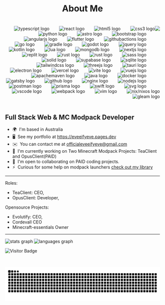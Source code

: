 <h1 align="center">About Me</h1>






###

<br clear="both">

<div align="right">
<img align="right" height="197" src="https://avatars.githubusercontent.com/u/88671402?v=4"  />

  <img width="24" />
  <img src="https://skillicons.dev/icons?i=ts" height="28" alt="typescript logo" hef="https://www.typescriptlang.org/"  />
  <img width="24" />
  <img src="https://skillicons.dev/icons?i=react" height="28" alt="react logo" hef="https://react.dev/" />
  <img width="24" />
  <img src="https://skillicons.dev/icons?i=html" height="28" alt="html5 logo" hef="https://github.com/whatwg/html"  />
  <img width="24" />
  <img src="https://skillicons.dev/icons?i=css" height="28" alt="css3 logo" hef="https://www.w3.org/TR/CSS/#css"  />
  <img width="24" />
  <img src="https://cdn.jsdelivr.net/gh/devicons/devicon/icons/python/python-original.svg" height="28" alt="python logo"  />
  <img width="24" />
  <img src="https://skillicons.dev/icons?i=astro" height="28" alt="astro logo" href="https://astro.build"  />
  <img width="24" />
  <img src="https://skillicons.dev/icons?i=bootstrap" height="28" alt="bootstrap logo" href=""  />
  <img width="24" />
  <img src="https://skillicons.dev/icons?i=angular" height="28" alt="angularjs logo" href=""   />
  <img width="24" />
  <img src="https://skillicons.dev/icons?i=flutter" height="28" alt="flutter logo" href=""   />
  <img width="24" />
  <img src="https://skillicons.dev/icons?i=githubactions" height="28" alt="githubactions logo" href="https://github.com/features/actions"   />
  <img width="24" />
  <img src="https://skillicons.dev/icons?i=go" height="28" alt="go logo" href="https://go.dev" />
  <img width="24" />
  <img src="https://skillicons.dev/icons?i=gradle" height="28" alt="gradle logo"  />
  <img width="24" />
  <img src="https://skillicons.dev/icons?i=godot" height="28" alt="godot logo"  />
  <img width="24" />
  <img src="https://skillicons.dev/icons?i=jquery" height="28" alt="jquery logo"  />
  <img width="24" />
  <img src="https://skillicons.dev/icons?i=kotlin" height="28" alt="kotlin logo"  />
  <img width="24" />
  <img src="https://skillicons.dev/icons?i=lua" height="28" alt="lua logo"  />
  <img width="24" />
  <img src="https://skillicons.dev/icons?i=mongodb" height="28" alt="mongodb logo"  />
  <img width="24" />
  <img src="https://skillicons.dev/icons?i=nextjs" height="28" alt="nextjs logo"  />
  <img width="24" />
  <img src="https://skillicons.dev/icons?i=replit" height="28" alt="replit logo"  />
  <img width="24" />
  <img src="https://skillicons.dev/icons?i=rust" height="28" alt="rust logo"  />
  <img width="24" />
  <img src="https://skillicons.dev/icons?i=zig" height="28" alt="rust logo"  />
  <img width="24" />
  <img src="https://skillicons.dev/icons?i=sass" height="28" alt="sass logo"  />
  <img width="24" />
  <img src="https://skillicons.dev/icons?i=solidjs" height="28" alt="solid logo"  />
  <img width="24" />
  <img src="https://skillicons.dev/icons?i=supabase" height="28" alt="supabase logo"  />
  <img width="24" />
  <img src="https://skillicons.dev/icons?i=sqlite" height="28" alt="sqlite logo"  />
  <img width="24" />
  <img src="https://skillicons.dev/icons?i=tailwind" height="28" alt="tailwindcss logo"  />
  <img width="24" />
  <img src="https://skillicons.dev/icons?i=threejs" height="28" alt="threejs logo"  />
  <img width="24" />
  <img src="https://skillicons.dev/icons?i=tauri" height="28" alt="tauri logo"  />
  <img width="24" />
  <img src="https://skillicons.dev/icons?i=electron" height="28" alt="electron logo"  />
  <img width="24" />
  <img src="https://skillicons.dev/icons?i=vercel" height="28" alt="vercel logo"  />
  <img width="24" />
  <img src="https://skillicons.dev/icons?i=vite" height="28" alt="vite logo"  />
  <img width="24" />
  <img src="https://skillicons.dev/icons?i=vue" height="28" alt="vuejs logo"  />
  <img width="24" />
  <img src="https://skillicons.dev/icons?i=maven" height="28" alt="apachemaven logo"  />
  <img width="24" />
  <img src="https://skillicons.dev/icons?i=java" height="28" alt="java logo"  />
  <img width="24" />
  <img src="https://skillicons.dev/icons?i=docker" height="28" alt="docker logo"  />
  <img width="24" />
  <img src="https://skillicons.dev/icons?i=gatsby" height="28" alt="gatsby logo"  />
  <img width="24" />
  <img src="https://skillicons.dev/icons?i=github" height="28" alt="github logo"  />
  <img width="24" />
  <img src="https://skillicons.dev/icons?i=nginx" height="28" alt="nginx logo"  />
  <img width="24" />
  <img src="https://skillicons.dev/icons?i=nodejs" height="28" alt="nodejs logo"  />
  <img width="24" />
  <img src="https://skillicons.dev/icons?i=postman" height="28" alt="postman logo"  />
  <img width="24" />
  <img src="https://skillicons.dev/icons?i=prisma" height="28" alt="prisma logo"  />
  <img width="24" />
  <img src="https://skillicons.dev/icons?i=swift" height="28" alt="swift logo"  />
  <img width="24" />
  <img src="https://skillicons.dev/icons?i=svg" height="28" alt="svg logo"  />
  <img width="24" />
  <img src="https://skillicons.dev/icons?i=vscode" height="28" alt="vscode logo"  />
  <img width="24" />
  <img src="https://skillicons.dev/icons?i=webpack" height="28" alt="webpack logo"  />
  <img width="24" />
  <img src="https://skillicons.dev/icons?i=vim" height="28" alt="vim logo" />
  <img width = "24">
  <img src="https://skillicons.dev/icons?i=nix" height="28" alt="nix/nixos logo" />
  <img width = "24">
  <img src="https://skillicons.dev/icons?i=gleam" height="28" alt="gleam logo"  />
</div>


<br clear="both">


Full Stack Web & MC Modpack Developer
-------------------------


*   🌍  I'm based in Australia
*   🖥️  See my portfolio at https://eveeifyeve.pages.dev
*   ✉️  You can contact me at [officialeveeifyeve@gmail.com](mailto:officialeveeifyeve@gmail.com)
*   🚀  I'm currently working on Two Minecraft Modpack Projects: TeaClient and OpusClient(PAID)
*   🤝  I'm open to collaborating on PAID coding projects.
*   ⚡  Curious for some help on modpack launchers [check out my library](https://github.com/minecraft-essentials)


-------------------------

Roles:

- TeaClient: CEO,
- OpusClient: Developer,

Opensource Projects: 
- Evolutify: CEO,
- Cordevall CEO
- Minecraft-essentials Owner

                    
-------------------------                                                                              

  <img src="https://github-readme-stats.vercel.app/api?username=eveeifyeve&bg_color=30,34e8ff,9e26ff&title_color=000&text_color=fff" height="150" alt="stats graph"/>

  <img src="https://github-readme-stats.vercel.app/api/top-langs?username=eveeifyeve&locale=en&hide_title=false&layout=compact&card_width=320&langs_count=5&bg_color=30,34e8ff,9e26ff&hide_border=false&order=2&title_color=000&text_color=fff" height="150" alt="languages graph"  />

![Visitor Badge](https://visitor-badge.laobi.icu/badge?page_id=eveeifyeve.eveeifyeve&left_color=royalblue&right_color=mediumpurple&left_text=People%20Visited:)

<br clear="both">

![Snake](https://raw.githubusercontent.com/eveeifyeve/eveeifyeve/output/snake.svg)
